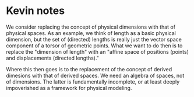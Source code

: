 # Kevin notes

We consider replacing the concept of physical dimensions with that of physical spaces. As an example, we think of length as a basic physical dimension, but the set of (directed) lengths is really just the vector space component of a torsor of geometric points. What we want to do then is to replace the "dimension of length" with an "affine space of positions (points) and displacements (directed lengths)." 

Where this then goes is to the replacement of the concept of derived dimesions with that of derived spaces. We need an algebra of spaces, not of dimensions. The latter is fundamentally incomplete, or at least deeply impoverished as a framework for physical modeling.